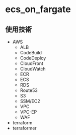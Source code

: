 # ecs_on_fargate

## 使用技術
* AWS
  * ALB
  * CodeBuild
  * CodeDeploy
  * CloudFront
  * CloudWatch
  * ECR
  * ECS
  * RDS
  * Route53
  * S3
  * SSM/EC2
  * VPC
  * VPC-EP
  * WAF
* terraform
* terraformer